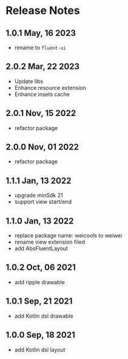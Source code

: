 # Release Notes

## 1.0.1 May, 16 2023

- rename to `fluent-ui`

## 2.0.2 Mar, 22 2023

- Update libs
- Enhance resource extension
- Enhance insets cache

## 2.0.1 Nov, 15 2022

- refactor package 

## 2.0.0 Nov, 01 2022

- refactor package 

## 1.1.1 Jan, 13 2022

- upgrade minSdk 21
- support view start/end

## 1.1.0 Jan, 13 2022

- replace package name: weicools to weiwei
- rename view extension filed
- add AbsFluentLayout

## 1.0.2 Oct, 06 2021

- add ripple drawable

## 1.0.1 Sep, 21 2021

- add Kotlin dsl drawable

## 1.0.0 Sep, 18 2021

- add Kotlin dsl layout
